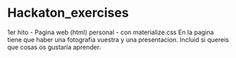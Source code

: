 # Hackaton_exercises

1er hito - Pagina web (html) personal - con materialize.css 
En la pagina tiene que haber una fotografia vuestra y una presentacion.
Incluid si quereis que cosas os gustaria aprender.
